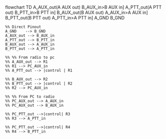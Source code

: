flowchart TD
    A_AUX_out(A AUX out)
    B_AUX_in>B AUX in]
    A_PTT_out(A PTT out)
    B_PTT_in>B PTT in]
    B_AUX_out(B AUX out)
    A_AUX_in>A AUX in]
    B_PTT_out(B PTT out) 
    A_PTT_in>A PTT in]
    A_GND
    B_GND

    %% Direct Pinout
    A_GND    --> B_GND
    A_AUX_out --> B_AUX_in
    A_PTT_out --> B_PTT_in
    B_AUX_out --> A_AUX_in
    B_PTT_out --> A_PTT_in
    
    %% %% From radio to pc
    %% A_AUX_out --> R1
    %% R1 --> PC_AUX_in
    %% A_PTT_out --> |control | R1

    %% B_AUX_out --> R2
    %% B_PTT_out --> |control | R2
    %% R2 --> PC_AUX_in

    %% %% From PC to radio
    %% PC_AUX_out --> A_AUX_in
    %% PC_AUX_out --> B_AUX_in

    %% PC_PTT_out -->|control| R3
    %% R3 --> A_PTT_in

    %% PC_PTT_out -->|control| R4
    %% R4 --> B_PTT_in




